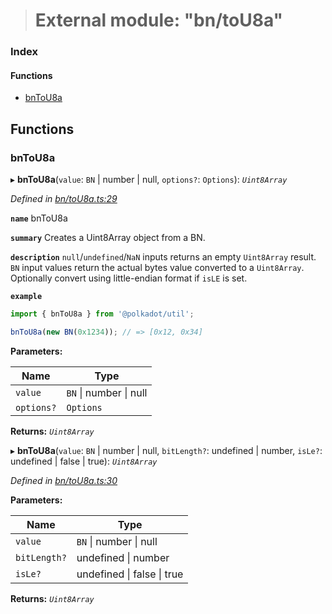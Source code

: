 > # External module: "bn/toU8a"

### Index

#### Functions

* [bnToU8a](_bn_tou8a_.md#bntou8a)

## Functions

###  bnToU8a

▸ **bnToU8a**(`value`: `BN` | number | null, `options?`: `Options`): *`Uint8Array`*

*Defined in [bn/toU8a.ts:29](https://github.com/polkadot-js/common/blob/8a245f2/packages/util/src/bn/toU8a.ts#L29)*

**`name`** bnToU8a

**`summary`** Creates a Uint8Array object from a BN.

**`description`** 
`null`/`undefined`/`NaN` inputs returns an empty `Uint8Array` result. `BN` input values return the actual bytes value converted to a `Uint8Array`. Optionally convert using little-endian format if `isLE` is set.

**`example`** 
<BR>

```javascript
import { bnToU8a } from '@polkadot/util';

bnToU8a(new BN(0x1234)); // => [0x12, 0x34]
```

**Parameters:**

Name | Type |
------ | ------ |
`value` | `BN` \| number \| null |
`options?` | `Options` |

**Returns:** *`Uint8Array`*

▸ **bnToU8a**(`value`: `BN` | number | null, `bitLength?`: undefined | number, `isLe?`: undefined | false | true): *`Uint8Array`*

*Defined in [bn/toU8a.ts:30](https://github.com/polkadot-js/common/blob/8a245f2/packages/util/src/bn/toU8a.ts#L30)*

**Parameters:**

Name | Type |
------ | ------ |
`value` | `BN` \| number \| null |
`bitLength?` | undefined \| number |
`isLe?` | undefined \| false \| true |

**Returns:** *`Uint8Array`*